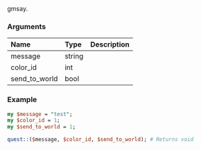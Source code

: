 gmsay.
### Arguments
**Name**|**Type**|**Description**
:---|:---|:---
message|string|
color_id|int|
send_to_world|bool|

### Example

```perl
my $message = "test";
my $color_id = 1;
my $send_to_world = 1;

quest::($message, $color_id, $send_to_world); # Returns void
```
